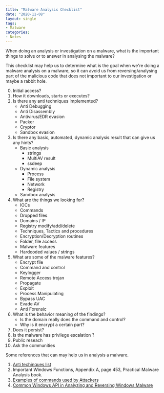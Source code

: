 ```yaml
---
title: "Malware Analysis Checklist"
date: "2020-11-08"
layout: single
tags:
- Malware
categories:
- Notes
---
```


When doing an analysis or investigation on a malware, what is the important things to solve or to answer in analysing the malware? 

This checklist may help us to determine what is the goal when we're doing a malware analysis on a malware, so it can avoid us from reversing/analysing part of the malicious code that does not important to our investigation or maybe a rabbit hole.

0. Initial access?
1. How it downloads, starts or executes?
2. Is there any anti techniques implemented?
    - Anti Debugging
    - Anti Disassembly
    - Antivirus/EDR evasion
    - Packer
    - Cryptor
    - Sandbox evasion
3. Is there any basic, automated, dynamic analysis result that can give us any hints?
    - Basic analysis
        - strings
        - MultiAV result
        - ssdeep
    - Dynamic analysis
        - Process
        - File system
        - Network
        - Registry        
    - Sandbox analysis
4. What are the things we looking for?
    - IOCs
    - Commands
    - Dropped files
    - Domains / IP
    - Registry modify/add/delete
    - Techniques, Tactics and procedures
    - Encryption/Decryption routines
    - Folder, file access
    - Malware features
    - Hardcoded values / strings
5. What are some of the malware features?
    - Encrypt file
    - Command and control
    - Keylogger
    - Remote Access trojan
    - Propagate
    - Exploit
    - Process Manipulating
    - Bypass UAC
    - Evade AV
    - Anti Forensic
6. What is the behavior meaning of the findings?
    - Is the domain really does the command and control?
    - Why is it encrypt a certain part?
7. Does it persist?
8. Is the malware has privilege escalation ?
9. Public reseach
10. Ask the communities

Some references that can may help us in analysis a malware.
1. [Anti techinques list](https://search.unprotect.it/map)
2. Important Windows Functions, Appendix A, page 453, Practical Malware Analysis book.
3. [Examples of commands used by Attackers](https://fareedfauzi.github.io/notes/Commands-Used-Attackers/#)
4. [Common Windows API in Analyzing and Reversing Windows Malware](https://fareedfauzi.github.io/notes/windows_api_in_reversing_malware/#)